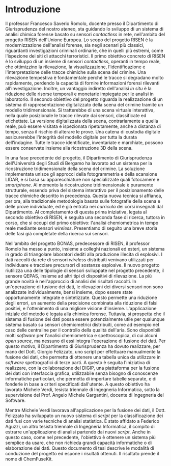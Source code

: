 # Introduzione

Il professor Francesco Saverio Romolo, docente presso il Dipartimento di Giurisprudenza del nostro ateneo, sta guidando lo sviluppo di un sistema di analisi chimica forense basato su sensori *contactless* in rete, nell'ambito del progetto RISEN dell'Unione Europea. Lo scopo del progetto RISEN è la modernizzazione dell'analisi forense, sia negli scenari più classici, riguardanti investigazioni criminali ordinarie, che in quelli più estremi, come l'ispezione dei siti di attacchi terroristici. Il primo obiettivo concreto di RISEN è lo sviluppo di un insieme di sensori *contactless*, operanti in tempo reale, che ottimizzino la rilevazione, la visualizzazione, l'identificazione e l'interpretazione delle tracce chimiche sulla scena del crimine. Una rilevazione tempestiva è fondamentale perché le tracce si degradano molto rapidamente, perdendo la capacità di fornire informazioni forensi rilevanti all'investigazione. Inoltre, un vantaggio indiretto dell'analisi *in situ* è la riduzione delle risorse temporali e monetarie impiegate per le analisi in laboratorio. Il secondo obiettivo del progetto riguarda la realizzazione di un sistema di rappresentazione digitalizzato della scena del crimine tramite un modello tridimensionale. Si tratterebbe di una scena virtuale interattiva, nella quale posizionale le tracce rilevate dai sensori, classificate ed etichettate. La versione digitalizzata della scena, contrariamente a quella reale, può essere visitata e ispezionata ripetutamente, anche a distanza di tempo, senza il rischio di alterare le prove. Una catena di custodia digitale assicurerebbe l'integrità del modello digitale per tutta la durata dell'indagine. Tutte le tracce identificate, inventariate e marchiate, possono essere conservate insieme alla ricostruzione 3D della scena.

In una fase precedente del progetto, il Dipartimento di Giurisprudenza dell'Università degli Studi di Bergamo ha lavorato ad un sistema per la ricostruzione tridimensionale della scena del crimine. La soluzione implementata unisce gli approcci della fotogrammetria e della scansione LIDAR, e si basa su apparecchiature non specializzate quali fotocamere e *smartphone*. Al momento la ricostruzione tridimensionale è puramente strutturale, essendo priva del sistema interattivo per il posizionamento delle tracce chimiche descritto in precedenza. Questa nuova tecnica si affianca, per ora, alla tradizionale metodologia basata sulle fotografie della scena e delle prove individuate, ed è già entrata nei *curricula* dei corsi insegnati dal Dipartimento. Al completamento di questa prima iniziativa, legata al secondo obiettivo di RISEN, è seguita una seconda fase di ricerca, tuttora in corso, che si occupi del primo obiettivo: l'analisi chemiometrica in tempo reale mediante sensori *wireless*. Presentiamo di seguito una breve storia delle fasi già completate della ricerca sui sensori.

Nell'ambito del progetto BONAS, predecessore di RISEN, il professor Romolo ha messo a punto, insieme a colleghi nazionali ed esteri, un sistema in grado di triangolare laboratori dediti alla produzione illecita di esplosivi. I dati raccolti da rete di sensori *wireless* distribuiti venivano utilizzati per individuare e tracciare precursori di sostanze esplosive. Il nuovo progetto riutilizza una delle tipologie di sensori sviluppate nel progetto precedente, il sensore QEPAS, insieme ad altri tipi di dispositivi di rilevazione. La più grande novità è nell'approccio di analisi dei risultati raccolti. In un'operazione di fusione dei dati, le rilevazioni dei diversi sensori non sono analizzate individualmente, bensì insieme, dopo essere state opportunamente integrate e sintetizzate. Questo permette una riduzione degli errori, un aumento della precisione combinata alla riduzione di falsi positivi, e l'ottenimento di una migliore visione d'insieme. L'applicazione iniziale del metodo è legata alla chimica forense. Tuttavia, si prospetta che il sistema di fusione dei dati possa essere potenzialmente utile per qualunque sistema basato su sensori chemiometrici distribuiti, come ad esempio nel caso delle centraline per il controllo della qualità dell'aria. Sono disponibili molti *software* per l'analisi chemiometrica e spettroscopica, di cui alcuni *open source*, ma nessuno di essi integra l'operazione di fusione dei dati. Per questo motivo, il Dipartimento di Giurisprudenza ha dovuto realizzare, per mano del Dott. Giorgio Felizzato, uno script per effettuare manualmente la fusione dei dati, che permetta di ottenere una tabella unica da utilizzare in *software* spettrografici di terze parti. A questo è seguita l'iniziativa di realizzare, con la collaborazione del DIGIP, una piattaforma per la fusione dei dati con interfaccia grafica, utilizzabile senza bisogno di conoscenze informatiche particolari, che permetta di importare tabelle separate, e di fonderle in base a criteri specificati dall'utente. A questo obiettivo ha lavorato Michele Verdi, tesista triennale di Ingegneria Informatica, sotto la supervisione del Prof. Angelo Michele Gargantini, docente di Ingegneria del Software.

Mentre Michele Verdi lavorava all'applicazione per la fusione dei dati, il Dott. Felizzato ha sviluppato un nuovo sistema di *script* per la classificazione dei dati fusi con varie tecniche di analisi statistica. È stato affidato a Federico Aguzzi, un altro tesista triennale di Ingegneria Informatica, il compito di estrarre un'applicazione di analisi partendo dai nuovi *script*. Anche in questo caso, come nel precedente, l'obiettivo è ottenere un sistema più semplice da usare, che non richieda grandi capacità informatiche o di elaborazione dei dati. Questo documento di tesi descrive le modalità di conduzione del progetto ed espone i risultati ottenuti. Il risultato prende il nome di ChemFuseKit.

